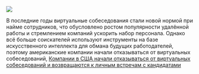 <!--2025-08-14 14:24:21-->
<div class="yb">
  <div class="rss habr"><img src="https://habrastorage.org/webt/_3/lf/q7/_3lfq7hviujcdnoci4m9bxuhu6g.jpeg" /><p>В последние годы виртуальные собеседования стали новой нормой при найме сотрудников, что обусловлено ростом популярности удалённой работы и стремлением компаний ускорить набор персонала. Однако всё больше соискателей используют инструменты на базе искусственного интеллекта для обмана будущих работодателей, поэтому американские компании начали отказываться от виртуальных собеседований, <a... <p class="titl"><a href="https://habr.com/ru/news/937252/?utm_source=habrahabr&utm_medium=rss&utm_campaign=937252">Компании в США начали отказываться от виртуальных собеседований и возвращаются к личным встречам с кандидатами</a></p></div>
</div>
